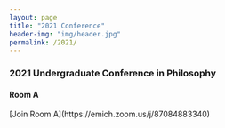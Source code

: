 ```yaml
---
layout: page
title: "2021 Conference"
header-img: "img/header.jpg"
permalink: /2021/
---
```


<div class="container">
  <div class="col-sm-9 col-xs-12">
    <div>
      <h3 class="home-h3">2021 Undergraduate Conference in Philosophy</h3>
    </div>
    <div>
      <h4 class="zoom room">Room A</h4>
      <p>[Join Room A](https://emich.zoom.us/j/87084883340)</p>
    </div>
  </div>
</div>
     
